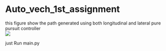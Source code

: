 # Auto_vech_1st_assignment
this figure show the path generated using both longitudinal and lateral pure pursuit controller<br/>
![](https://github.com/MostafaAhmed95/Auto_vech_1st_assignment/blob/master/Figure_1.png)

just Run main.py
